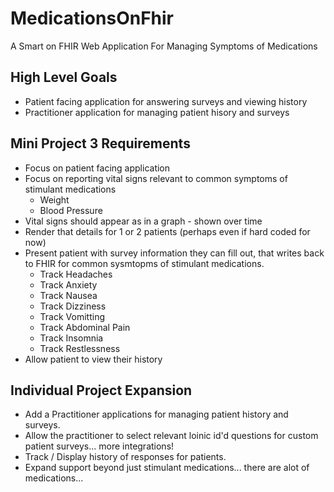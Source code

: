 # MedicationsOnFhir
A Smart on FHIR Web Application For Managing Symptoms of Medications

## High Level Goals
* Patient facing application for answering surveys and viewing history
* Practitioner application for managing patient hisory and surveys

## Mini Project 3 Requirements
 - Focus on patient facing application
 - Focus on reporting vital signs relevant to common symptoms of stimulant medications
    - Weight
    - Blood Pressure
 - Vital signs should appear as in a graph - shown over time
 - Render that details for 1 or 2 patients (perhaps even if hard coded for now)
 - Present patient with survey information they can fill out, that writes back to FHIR for common sysmtopms of stimulant medications.
    - Track Headaches
    - Track Anxiety
    - Track Nausea
    - Track Dizziness
    - Track Vomitting
    - Track Abdominal Pain
    - Track Insomnia
    - Track Restlessness
 - Allow patient to view their history
 
## Individual Project Expansion
 - Add a Practitioner applications for managing patient history and surveys.
 - Allow the practitioner to select relevant loinic id'd questions for custom patient surveys... more integrations!
 - Track / Display history of responses for patients.
 - Expand support beyond just stimulant medications... there are alot of medications... 
